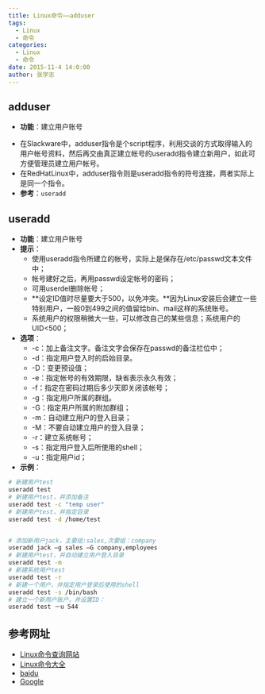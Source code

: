 ```yaml
---
title: Linux命令——adduser
tags: 
  - Linux
  - 命令
categories:
  - Linux
  - 命令
date: 2015-11-4 14:0:00
author: 张学志
---
```

> 




## adduser 
* **功能**：建立用户账号
<!-- more -->
* 在Slackware中，adduser指令是个script程序，利用交谈的方式取得输入的用户帐号资料，然后再交由真正建立帐号的useradd指令建立新用户，如此可方便管理员建立用户帐号。
* 在RedHatLinux中，adduser指令则是useradd指令的符号连接，两者实际上是同一个指令。
* **参考**：`useradd`


## useradd
* **功能**：建立用户账号
* **提示**：
	* 使用useradd指令所建立的帐号，实际上是保存在/etc/passwd文本文件中；
	* 帐号建好之后，再用passwd设定帐号的密码；
	* 可用userdel删除帐号；
	* **设定ID值时尽量要大于500，以免冲突。**因为Linux安装后会建立一些特别用户，一般0到499之间的值留给bin、mail这样的系统账号。
	* 系统用户的权限稍微大一些，可以修改自己的某些信息；系统用户的UID<500；
* **选项**： 
	* -c：加上备注文字。备注文字会保存在passwd的备注栏位中； 
	* -d：指定用户登入时的启始目录。
	* -D：变更预设值； 
	* -e：指定帐号的有效期限，缺省表示永久有效；
	*  -f：指定在密码过期后多少天即关闭该帐号；
	* -g：指定用户所属的群组。 
	* -G：指定用户所属的附加群组； 
	* -m：自动建立用户的登入目录； 
	* -M：不要自动建立用户的登入目录；
	* -r：建立系统帐号； 
	* -s：指定用户登入后所使用的shell；
	* -u：指定用户id；
* **示例**：

```bash
# 新建用户test
useradd test 
# 新建用户test，并添加备注
useradd test -c "temp user"
# 新建用户test，并指定目录
useradd test -d /home/test


# 添加新用户jack，主要组:sales,次要组：company
useradd jack –g sales –G company,employees 
# 新建用户test，并自动建立用户登入目录
useradd test -m
# 新建系统用户test
useradd test -r 
# 新建一个用户，并指定用户登录后使用的shell
useradd test -s /bin/bash
# 建立一个新用户账户，并设置ID：
useradd test －u 544
```


## 参考网址
* [Linux命令查询网站](http://www.lx138.com/)
* [Linux命令大全](http://man.linuxde.net/)
* [baidu](http://baidu.com/)
* [Google](http://google.com.hk)